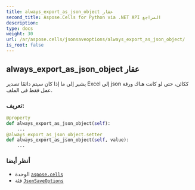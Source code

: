 ```yaml
---
title: always_export_as_json_object عقار
second_title: Aspose.Cells for Python via .NET API المراجع
description:
type: docs
weight: 30
url: /ar/aspose.cells/jsonsaveoptions/always_export_as_json_object/
is_root: false
---
```

##  always_export_as_json_object عقار

يشير إلى ما إذا كان سيتم دائمًا تصدير Excel إلى json ككائن، حتى لو كانت هناك ورقة عمل فقط في الملف.
###  تعريف:
```python
@property
def always_export_as_json_object(self):
    ...
@always_export_as_json_object.setter
def always_export_as_json_object(self, value):
    ...
```

###  أنظر أيضا
* الوحدة [`aspose.cells`](../../)
* فئة [`JsonSaveOptions`](/cells/python-net/ar/aspose.cells/jsonsaveoptions)
